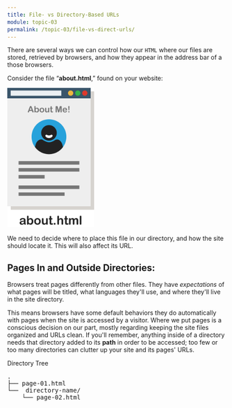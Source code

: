 ```yaml
---
title: File- vs Directory-Based URLs
module: topic-03
permalink: /topic-03/file-vs-direct-urls/
---
```


<div class="divider-heading"></div>

There are several ways we can control how our `HTML` where our files are stored, retrieved by browsers, and how they appear in the address bar of a those browsers.

Consider the file “**about.html**,” found on your website:

<img src="../img/about-page.png" alt="simple about page" style="width: 200px;" />

We need to decide where to place this file in our directory, and how the site should locate it. This will also affect its URL.


## Pages In and Outside Directories:
Browsers treat pages differently from other files. They have _expectations_ of what pages will be titled, what languages they'll use, and where they'll live in the site directory.

This means browsers have some default behaviors they do automatically with pages when the site is accessed by a visitor. Where we put pages is a conscious decision on our part, mostly regarding keeping the site files organized and URLs clean. If you'll remember, anything inside of a directory needs that directory added to its **path** in order to be accessed; too few or too many directories can clutter up your site and its pages' URLs.


<div id="code-heading">Directory Tree</div>
<pre id="bash">
.
├── page-01.html
└── <i class="far fa-folder-open"></i> directory-name/
    └── page-02.html
</pre>
